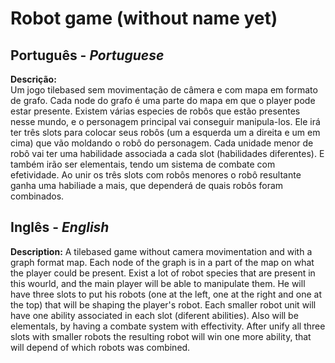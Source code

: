 # Robot game (without name yet)

## Português - *Portuguese*
**Descrição:**  
Um jogo tilebased sem movimentação de câmera e com mapa em formato de grafo. Cada node do grafo é uma parte do mapa em que o player pode estar presente.
Existem várias especies de robôs que estão presentes nesse mundo, e o personagem principal vai conseguir manipula-los. Ele irá ter três slots para colocar seus robôs (um a esquerda um a direita e um em cima) que vão moldando o robô do personagem. Cada unidade menor de robô vai ter uma habilidade associada a cada slot (habilidades diferentes). E também irão ser elementais, tendo um sistema de combate com efetividade.
Ao unir os três slots com robôs menores o robô resultante ganha uma habiliade a mais, que dependerá de quais robôs foram combinados. 

## Inglês - *English*
**Description:**
A tilebased game without camera movimentation and with a graph format map. Each node of the graph is in a part of the map on what the player could be present.
Exist a lot of robot species that are present in this wourld, and the main player will be able to manipulate them. He will have three slots to put his robots (one at the left, one at the right and one at the top) that will be shaping the player's robot. Each smaller robot unit will have one ability associated in each slot (diferent abilities). Also will be elementals, by having a combate system with effectivity.
After unify all three slots with smaller robots the resulting robot will win one more ability, that will depend of which robots was combined.